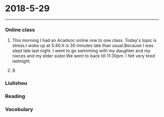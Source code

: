 2018-5-29
===
***
### Online class
1. This morning I had an Acadsoc online one to one class. Today's topic is stress.I woke up at 5:40.It is 30 minutes late than usual.Because I was slept late last night. I went  to go swimming with my daughter and my nieces and my elder sister.We went to back till 11:30pm. I felt very tired lastnight.

2. B


### Liulishou



### Reading



### Vacobulary



### 